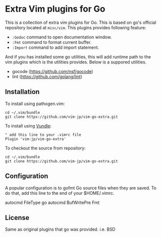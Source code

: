 Extra Vim plugins for Go
========================

This is a collection of extra vim plugins for Go. This is based on go's official repository located at `misc/vim`.
This plugins provides following feature:

* `:Godoc` command to open documentation window.
* `:Fmt` command to format current buffer.
* `:Import` command to add import statement.

And if you has installed some go utilities, this will add runtime path to the vim plugins which is the utilities provides.
Below is a suppored utilities.

* gocode (https://github.com/nsf/gocode)
* lint (https://github.com/golang/lint)

Installation
------------

To install using pathogen.vim:

    cd ~/.vim/bundle
    git clone https://github.com/vim-jp/vim-go-extra.git
    
To install using [Vundle](https://github.com/gmarik/vundle):

    " add this line to your .vimrc file
    Plugin 'vim-jp/vim-go-extra'

To checkout the source from repository:

    cd ~/.vim/bundle
    git clone https://github.com/vim-jp/vim-go-extra.git


Configuration
-------------

A popular configuration is to gofmt Go source files when they are saved.
To do that, add this line to the end of your $HOME/.vimrc.

  autocmd FileType go autocmd BufWritePre <buffer> Fmt

License
-------

Same as original plugins that go was provided. i.e. BSD
